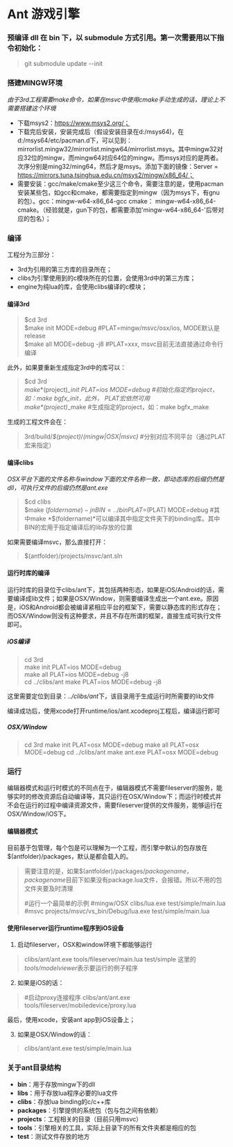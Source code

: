 Ant 游戏引擎
=====

### 预编译 dll 在 bin 下，以 submodule 方式引用。第一次需要用以下指令初始化：

> git submodule update --init

### 搭建MINGW环境
*由于3rd工程需要make命令，如果在msvc中使用cmake手动生成的话，理论上不需要搭建这个环境*
- 下载msys2：https://www.msys2.org/；
- 下载完后安装，安装完成后（假设安装目录在d:/msys64)，在d:/msys64/etc/pacman.d下，可以见到：mirrorlist.mingw32/mirrorlist.mingw64/mirrorlist.msys。其中mingw32对应32位的mingw，而mingw64对应64位的mingw。而msys对应的是两者。次序分别是ming32/ming64，然后才是msys。添加下面的镜像：Server = https://mirrors.tuna.tsinghua.edu.cn/msys2/mingw/x86_64/；
- 需要安装：gcc/make/cmake至少这三个命令，需要注意的是，使用pacman安装某些包，如gcc和cmake，都需要指定到mingw（因为msys下，有gnu的包）。gcc：mingw-w64-x86_64-gcc cmake： mingw-w64-x86_64-cmake。（经验就是，gun下的包，都需要添加'mingw-w64-x86_64-'后带对应的包名）；


### 编译
工程分为三部分：
- 3rd为引用的第三方库的目录所在；
- clibs为引擎使用到的c模块所在的位置，会使用3rd中的第三方库；
- engine为纯lua的库，会使用clibs编译的c模块；

#### 编译3rd

> $cd 3rd  
> $make init MODE=debug #PLAT=mingw/msvc/osx/ios, MODE默认是release  
> $make all MODE=debug -j8	#PLAT=xxx, msvc目前无法直接通过命令行编译  

此外，如果要重新生成指定3rd中的库可以：
> $cd 3rd  
> $make *$(project)*_init PLAT=ios MODE=debug	#初始化指定的project，如：make bgfx_init，此外， PLAT宏依然可用  
> $make *$(project)*_make	#生成指定的project，如：make bgfx_make  

生成的工程文件会在：
> 3rd/build/*$(project)*/*(mingw|OSX|msvc)*	#分别对应不同平台（通过PLAT宏来指定）

#### 编译clibs  

*OSX平台下面的文件名称与window下面的文件名称一致，即动态库的后缀仍然是dll，可执行文件的后缀仍然是ant.exe*

> $cd clibs  
> $make $(foldername) -jn BIN=../bin	PLAT=$(PLAT) MODE=debug #其中make *$(foldername)*可以编译其中指定文件夹下的binding库。其中BIN的宏用于指定编译后的lib存放的位置

如果需要编译msvc，那么直接打开：
> $(antfolder)/projects/msvc/ant.sln  

#### 运行时库的编译
运行时库的目录位于clibs/ant下，其包括两种形态，如果是iOS/Android的话，需要编译成lib文件；如果是OSX/Window，则需要编译生成出一个ant.exe。原因是，iOS和Android都会被编译紧相应平台的框架下，需要以静态库的形式存在；而OSX/Window则没有这种要求，并且不存在所谓的框架，直接生成可执行文件即可。

##### iOS编译
> cd 3rd  
> make init PLAT=ios MODE=debug  
> make all PLAT=ios MODE=debug -j8  
> cd ../clibs/ant
> make PLAT=ios MODE=debug -j8

这里需要定位到目录：*../clibs/ant*下，该目录用于生成运行时所需要的lib文件

编译成功后，使用xcode打开runtime/ios/ant.xcodeproj工程后，编译运行即可

##### OSX/Window
> cd 3rd
> make init PLAT=osx MODE=debug
> make all PLAT=osx MODE=debug
> cd ../clibs/ant
> make ant.exe PLAT=osx MODE=debug

### 运行
编辑器模式和运行时模式的不同点在于，编辑器模式不需要fileserver的服务，能够实时的修改资源后自动编译等，其只运行在OSX/Window下；而运行时模式并不会在运行的过程中编译资源文件，需要fileserver提供的文件服务，能够运行在OSX/Window/iOS下。

#### 编辑器模式
目前基于包管理，每个包是可以理解为一个工程，而引擎中默认的包存放在$(antfolder)/packages，默认是都会载入的。
> 需要注意的是，如果$(antfolder)/packages/*packagename*，*packagename*目前下如果没有package.lua文件，会报错。所以不用的包文件夹要及时清理
>
>
> #运行一个最简单的示例
> #mingw/OSX
> clibs/lua.exe test/simple/main.lua
> #msvc
> projects/msvc/vs_bin/Debug/lua.exe test/simple/main.lua

#### 使用fileserver运行runtime程序到iOS设备
1. 启动fileserver，OSX和window环境下都能够运行 
> clibs/ant/ant.exe tools/fileserver/main.lua test/simple
> 这里的*tools/modelviewer*表示要运行的例子程序

2. 如果是iOS的话：
> #启动proxy连接程序
> clibs/ant/ant.exe tools/fileserver/mobiledevice/proxy.lua

最后，使用xcode，安装ant app到iOS设备上；

3. 如果是OSX/Window的话：
> clibs/ant/ant.exe test/simple/main.lua

### 关于ant目录结构
- **bin**：用于存放mingw下的dll
- **libs**：用于存放lua程序必要的lua文件
- **clibs**：存放lua binding的c/c++库
- **packages**：引擎提供的系统包（包与包之间有依赖）
- **projects**：工程相关的目录（目前只用msvc）
- **tools**：引擎相关的工具，实际上目录下的所有文件夹都是相应的包
- **test**：测试文件存放的地方
